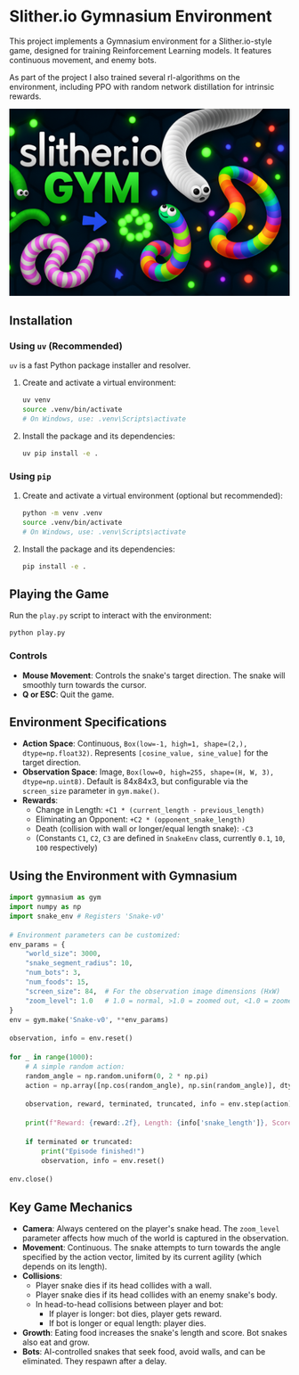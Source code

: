 # Slither.io Gymnasium Environment

This project implements a Gymnasium environment for a Slither.io-style game, designed for training Reinforcement Learning models. It features continuous movement, and enemy bots. 

As part of the project I also trained several rl-algorithms on the environment, including PPO with random network distillation for intrinsic rewards.

![Slither RL Thumbnail](./images/slither-rl-thumbnail.png)

## Installation

### Using `uv` (Recommended)

`uv` is a fast Python package installer and resolver.

1.  Create and activate a virtual environment:
    ```bash
    uv venv
    source .venv/bin/activate 
    # On Windows, use: .venv\Scripts\activate
    ```
2.  Install the package and its dependencies:
    ```bash
    uv pip install -e .
    ```

### Using `pip`

1.  Create and activate a virtual environment (optional but recommended):
    ```bash
    python -m venv .venv
    source .venv/bin/activate 
    # On Windows, use: .venv\Scripts\activate
    ```
2.  Install the package and its dependencies:
    ```bash
    pip install -e .
    ```

## Playing the Game

Run the `play.py` script to interact with the environment:

```bash
python play.py
```

### Controls
-   **Mouse Movement**: Controls the snake's target direction. The snake will smoothly turn towards the cursor.
-   **Q or ESC**: Quit the game.

## Environment Specifications

-   **Action Space**: Continuous, `Box(low=-1, high=1, shape=(2,), dtype=np.float32)`. Represents `[cosine_value, sine_value]` for the target direction.
-   **Observation Space**: Image, `Box(low=0, high=255, shape=(H, W, 3), dtype=np.uint8)`. Default is 84x84x3, but configurable via the `screen_size` parameter in `gym.make()`.
-   **Rewards**:
    -   Change in Length: `+C1 * (current_length - previous_length)`
    -   Eliminating an Opponent: `+C2 * (opponent_snake_length)`
    -   Death (collision with wall or longer/equal length snake): `-C3`
    -   (Constants `C1`, `C2`, `C3` are defined in `SnakeEnv` class, currently `0.1`, `10`, `100` respectively)

## Using the Environment with Gymnasium

```python
import gymnasium as gym
import numpy as np
import snake_env # Registers 'Snake-v0'

# Environment parameters can be customized:
env_params = {
    "world_size": 3000,
    "snake_segment_radius": 10,
    "num_bots": 3,
    "num_foods": 15,
    "screen_size": 84,  # For the observation image dimensions (HxW)
    "zoom_level": 1.0   # 1.0 = normal, >1.0 = zoomed out, <1.0 = zoomed in
}
env = gym.make('Snake-v0', **env_params)

observation, info = env.reset()

for _ in range(1000):
    # A simple random action:
    random_angle = np.random.uniform(0, 2 * np.pi)
    action = np.array([np.cos(random_angle), np.sin(random_angle)], dtype=np.float32)
    
    observation, reward, terminated, truncated, info = env.step(action)
    
    print(f"Reward: {reward:.2f}, Length: {info['snake_length']}, Score: {info['score']}")

    if terminated or truncated:
        print("Episode finished!")
        observation, info = env.reset()

env.close()
```

## Key Game Mechanics

-   **Camera**: Always centered on the player's snake head. The `zoom_level` parameter affects how much of the world is captured in the observation.
-   **Movement**: Continuous. The snake attempts to turn towards the angle specified by the action vector, limited by its current agility (which depends on its length).
-   **Collisions**:
    -   Player snake dies if its head collides with a wall.
    -   Player snake dies if its head collides with an enemy snake's body.
    -   In head-to-head collisions between player and bot:
        -   If player is longer: bot dies, player gets reward.
        -   If bot is longer or equal length: player dies.
-   **Growth**: Eating food increases the snake's length and score. Bot snakes also eat and grow.
-   **Bots**: AI-controlled snakes that seek food, avoid walls, and can be eliminated. They respawn after a delay.